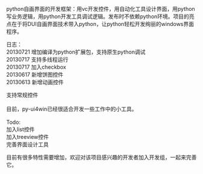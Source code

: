 python自画界面的开发框架：用vc开发控件，用自动化工具设计界面，用python写业务逻辑，用python开发工具调试逻辑。发布时不依赖python环境。项目的亮点在于将DUI自画界面技术带入python，让python轻松开发绚丽的windows界面程序。

日志：<br>
20130721 增加编译为python扩展包，支持原生python调试<br>
20130717 支持多线程运行<br>
20130717 加入checkbox<br>
20130617 新增饼图控件<br>
20130613 新增动画控件<br>

支持常规控件<br>
<br>
目前，py-ui4win已经很适合开发一些工作中的小工具。<br>
<br>
Todo:<br>
加入list控件<br>
加入treeview控件<br>
完善界面设计工具<br>

目前有很多特性需要增加，欢迎对该项目感兴趣的开发者加入开发组，一起来完善它。